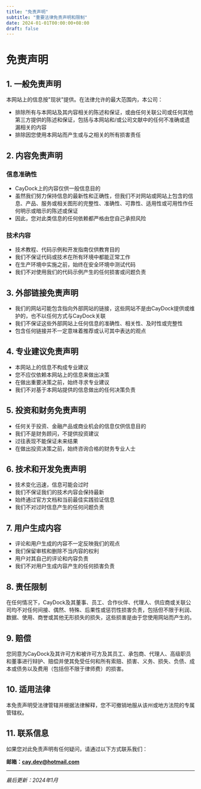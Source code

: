 ```yaml
---
title: "免责声明"
subtitle: "重要法律免责声明和限制"
date: 2024-01-01T00:00:00+08:00
draft: false
---
```


# 免责声明

## 1. 一般免责声明

本网站上的信息按"现状"提供。在法律允许的最大范围内，本公司：

- 排除所有与本网站及其内容相关的陈述和保证，或由任何关联公司或任何其他第三方提供的陈述和保证，包括与本网站和/或公司文献中的任何不准确或遗漏相关的内容
- 排除因您使用本网站而产生或与之相关的所有损害责任

## 2. 内容免责声明

### 信息准确性
- CayDock上的内容仅供一般信息目的
- 虽然我们努力保持信息的最新性和正确性，但我们不对网站或网站上包含的信息、产品、服务或相关图形的完整性、准确性、可靠性、适用性或可用性作任何明示或暗示的陈述或保证
- 因此，您对此类信息的任何依赖都严格由您自己承担风险

### 技术内容
- 技术教程、代码示例和开发指南仅供教育目的
- 我们不保证代码或技术在所有环境中都能正常工作
- 在生产环境中实施之前，始终在安全环境中测试代码
- 我们不对使用我们的代码示例产生的任何损害或问题负责

## 3. 外部链接免责声明

- 我们的网站可能包含指向外部网站的链接，这些网站不是由CayDock提供或维护的，也不以任何方式与CayDock关联
- 我们不保证这些外部网站上任何信息的准确性、相关性、及时性或完整性
- 包含任何链接并不一定意味着推荐或认可其中表达的观点

## 4. 专业建议免责声明

- 本网站上的信息不构成专业建议
- 您不应仅依赖本网站上的信息来做出决策
- 在做出重要决策之前，始终寻求专业建议
- 我们不对基于本网站提供的信息做出的任何决策负责

## 5. 投资和财务免责声明

- 任何关于投资、金融产品或商业机会的信息仅供信息目的
- 我们不是财务顾问，不提供投资建议
- 过往表现不能保证未来结果
- 在做出投资决策之前，始终咨询合格的财务专业人士

## 6. 技术和开发免责声明

- 技术变化迅速，信息可能会过时
- 我们不保证我们的技术内容会保持最新
- 始终通过官方文档和当前最佳实践验证信息
- 我们不对过时信息产生的任何问题负责

## 7. 用户生成内容

- 评论和用户生成的内容不一定反映我们的观点
- 我们保留审核和删除不当内容的权利
- 用户对其自己的评论和内容负责
- 我们不对用户生成内容产生的任何损害负责

## 8. 责任限制

在任何情况下，CayDock及其董事、员工、合作伙伴、代理人、供应商或关联公司均不对任何间接、偶然、特殊、后果性或惩罚性损害负责，包括但不限于利润、数据、使用、商誉或其他无形损失的损失，这些损害是由于您使用网站而产生的。

## 9. 赔偿

您同意为CayDock及其许可方和被许可方及其员工、承包商、代理人、高级职员和董事进行辩护、赔偿并使其免受任何和所有索赔、损害、义务、损失、负债、成本或债务以及费用（包括但不限于律师费）的损害。

## 10. 适用法律

本免责声明受法律管辖并根据法律解释，您不可撤销地服从该州或地方法院的专属管辖权。

## 11. 联系信息

如果您对此免责声明有任何疑问，请通过以下方式联系我们：

**邮箱：cay.dev@hotmail.com**

---

*最后更新：2024年1月*
